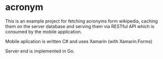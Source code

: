 # acronym

This is an example project for fetching acronyms form wikipedia, caching them on the server database and serving them 
via RESTful API which is consumed by the mobile application.

Mobile aplication is written C# and uses Xamarin (with Xamarin.Forms)

Server end is implemented in Go.
